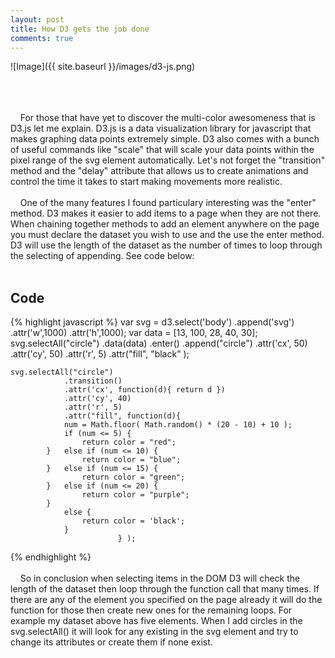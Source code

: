 ```yaml
---
layout: post
title: How D3 gets the job done
comments: true
---
```


![Image]({{ site.baseurl }}/images/d3-js.png)

<br /> <br /> <br />
&nbsp;&nbsp;&nbsp;&nbsp;For those that have yet to discover the multi-color awesomeness that is D3.js let me explain. D3.js is a data visualization library for javascript that makes graphing data points extremely simple. D3 also comes with a bunch of useful commands like "scale" that will scale your data points within the pixel range of the svg element automatically. Let's not forget the "transition" method and the "delay" attribute that allows us to create animations and control the time it takes to start making movements more realistic.
<br /> <br />
&nbsp;&nbsp;&nbsp;&nbsp;One of the many features I found particulary interesting was the "enter" method. D3 makes it easier to add items to a page when they are not there. When chaining together methods to add an element anywhere on the page you must declare the dataset you wish to use and the use the enter method. D3 will use the length of the dataset as the number of times to loop through the selecting of appending. See code below: 
<br /> <br />
## Code

{% highlight javascript %}
var svg = d3.select('body')
				.append('svg')
				.attr('w',1000)
				.attr('h',1000);
	var data = [13, 100, 28, 40, 30];
	svg.selectAll("circle")
				.data(data)
				.enter()
				.append("circle")
				.attr('cx', 50)
				.attr('cy', 50)
				.attr('r', 5)
				.attr("fill", "black" );

			
	svg.selectAll("circle")
				.transition()
				.attr('cx', function(d){ return d })
				.attr('cy', 40)
				.attr('r', 5)
				.attr("fill", function(d){
				num = Math.floor( Math.random() * (20 - 10) + 10 );
				if (num <= 5) {
					return color = "red";
			}	else if (num <= 10) {
					return color = "blue";
			}	else if (num <= 15) {
					return color = "green";
			}	else if (num <= 20) {
					return color = "purple";
			}
				else {
					return color = 'black';
				}
							} );

{% endhighlight %}
<br /> <br />
&nbsp;&nbsp;&nbsp;&nbsp;So in conclusion when selecting items in the DOM D3 will check the length of the dataset then loop through the function call that many times. If there are any of the element you specified on the page already it will do the function for those then create new ones for the remaining loops. For example my dataset above has five elements. When I add circles in the svg.selectAll() it will look for any existing in the svg element and try to change its attributes or create them if none exist.  